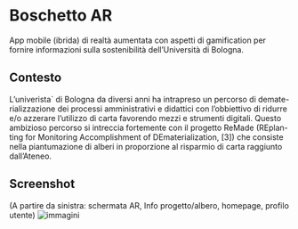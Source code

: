 # Boschetto AR

App mobile (ibrida) di realtà aumentata con aspetti di gamification per fornire informazioni sulla sostenibilità dell’Università di Bologna.

## Contesto
L’univerista` di Bologna da diversi anni ha intrapreso un percorso di demate- rializzazione dei processi amministrativi e didattici con l’obbiettivo di ridurre e/o azzerare l’utilizzo di carta favorendo mezzi e strumenti digitali. Questo ambizioso percorso si intreccia fortemente con il progetto ReMade (REplan- ting for Monitoring Accomplishment of DEmaterialization, [3]) che consiste nella piantumazione di alberi in proporzione al risparmio di carta raggiunto dall’Ateneo.

## Screenshot
(A partire da sinistra: schermata AR, Info progetto/albero, homepage, profilo utente)
![immagini](https://user-images.githubusercontent.com/73893880/198372027-9346ab3c-6867-4249-8f9d-98a20188fe7b.png)

